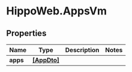 # HippoWeb.AppsVm

## Properties

Name | Type | Description | Notes
------------ | ------------- | ------------- | -------------
**apps** | [**[AppDto]**](AppDto.md) |  | 


